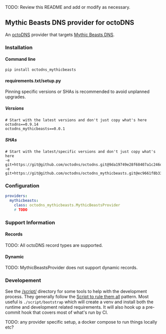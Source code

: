 TODO: Review this README and add or modify as necessary.

## Mythic Beasts DNS provider for octoDNS

An [octoDNS](https://github.com/octodns/octodns/) provider that targets [Mythic Beasts DNS](https://www.mythic-beasts.com/support/hosting/dns).

### Installation

#### Command line

```
pip install octodns_mythicbeasts
```

#### requirements.txt/setup.py

Pinning specific versions or SHAs is recommended to avoid unplanned upgrades.

##### Versions

```
# Start with the latest versions and don't just copy what's here
octodns==0.9.14
octodns_mythicbeasts==0.0.1
```

##### SHAs

```
# Start with the latest/specific versions and don't just copy what's here
-e git+https://git@github.com/octodns/octodns.git@9da19749e28f68407a1c246dfdf65663cdc1c422#egg=octodns
-e git+https://git@github.com/octodns/octodns_mythicbeasts.git@ec9661f8b335241ae4746eea467a8509205e6a30#egg=octodns_mythicbeasts
```

### Configuration

```yaml
providers:
  mythicbeasts:
    class: octodns_mythicbeasts.MythicBeastsProvider
    # TODO
```

### Support Information

#### Records

TODO: All octoDNS record types are supported.

#### Dynamic

TODO: MythicBeastsProvider does not support dynamic records.

### Developement

See the [/script/](/script/) directory for some tools to help with the development process. They generally follow the [Script to rule them all](https://github.com/github/scripts-to-rule-them-all) pattern. Most useful is `./script/bootstrap` which will create a venv and install both the runtime and development related requirements. It will also hook up a pre-commit hook that covers most of what's run by CI.

TODO: any provider specific setup, a docker compose to run things locally etc?
